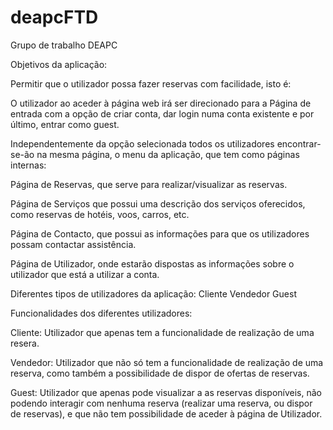 # deapcFTD
Grupo de trabalho DEAPC 

Objetivos da aplicação: 

Permitir que o utilizador possa fazer reservas com facilidade, isto é:

O utilizador ao aceder à página web irá ser direcionado para a Página de entrada com a opção de criar conta,
dar login numa conta existente e por último, entrar como guest.

Independentemente da opção selecionada todos os utilizadores encontrar-se-ão na mesma página, o menu da aplicação,
que tem como páginas internas:

  Página de Reservas, que serve para realizar/visualizar as reservas.

  Página de Serviços que possui uma descrição dos serviços oferecidos, como reservas de hotéis, voos, carros, etc.

  Página de Contacto, que possui as informações para que os utilizadores possam contactar assistência.

  Página de Utilizador, onde estarão dispostas as informações sobre o utilizador que está a utilizar a conta.


Diferentes tipos de utilizadores da aplicação: Cliente
                                               Vendedor
                                               Guest

Funcionalidades dos diferentes utilizadores:

Cliente: Utilizador que apenas tem a funcionalidade de realização de uma resera.

Vendedor: Utilizador que não só tem a funcionalidade de realização de uma reserva, como também a possibilidade de dispor de ofertas de  reservas.

Guest: Utilizador que apenas pode visualizar a as reservas disponíveis, não podendo interagir com nenhuma reserva (realizar uma reserva,
ou dispor de reservas), e que não tem possibilidade de aceder à página de Utilizador.


